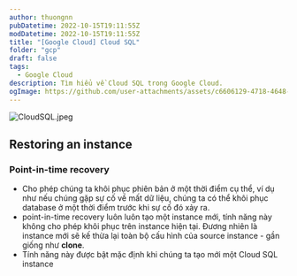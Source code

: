 ```yaml
---
author: thuongnn
pubDatetime: 2022-10-15T19:11:55Z
modDatetime: 2022-10-15T19:11:55Z
title: "[Google Cloud] Cloud SQL"
folder: "gcp"
draft: false
tags:
  - Google Cloud
description: Tìm hiểu về Cloud SQL trong Google Cloud.
ogImage: https://github.com/user-attachments/assets/c6606129-4718-4648-85a5-7e0d33642084
---
```


![CloudSQL.jpeg](https://github.com/user-attachments/assets/c6606129-4718-4648-85a5-7e0d33642084)

## Restoring an instance

### Point-in-time recovery

- Cho phép chúng ta khôi phục phiên bản ở một thời điểm cụ thể, ví dụ như nếu chúng gặp sự cố về mất dữ liệu, chúng ta có thể khôi phục database ở một thời điểm trước khi sự cố đó xảy ra.
- point-in-time recovery luôn luôn tạo một instance mới, tính năng này không cho phép khôi phục trên instance hiện tại. Đương nhiên là instance mới sẽ kế thừa lại toàn bộ cấu hình của source instance - gần giống như **clone**.
- Tính năng này được bật mặc định khi chúng ta tạo mới một Cloud SQL instance
